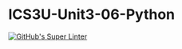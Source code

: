 # ICS3U-Unit3-06-Python

[![GitHub's Super Linter](https://github.com/Michael-Zagon/ICS3U-Unit3-06-Python/workflows/GitHub's%20Super%20Linter/badge.svg)](https://github.com/Michael-Zagon/ICS3U-Unit3-06-Python/actions)
